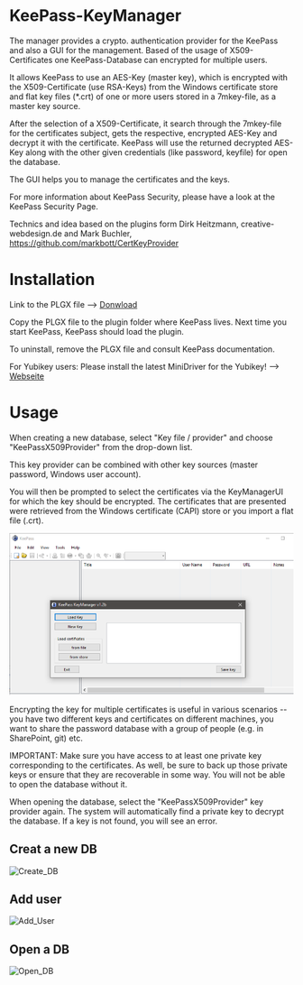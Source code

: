 # KeePass-KeyManager
The manager provides a crypto. authentication provider for the KeePass and also a GUI for the management. Based of the usage of X509-Certificates one KeePass-Database can encrypted for multiple users.

It allows KeePass to use an AES-Key (master key), which is encrypted with the X509-Certificate (use RSA-Keys) from the Windows certificate store and flat key files (*.crt) of one or more users stored in a 7mkey-file, as a master key source.

After the selection of a X509-Certificate, it search through the 7mkey-file for the certificates subject, gets the respective, encrypted AES-Key and decrypt it with the certificate. KeePass will use the returned decrypted AES-Key along with the other given credentials (like password, keyfile) for open the database.

The GUI helps you to manage the certificates and the keys.

For more information about KeePass Security, please have a look at the KeePass Security Page.

Technics and idea based on the plugins form Dirk Heitzmann, creative-webdesign.de and Mark Buchler, https://github.com/markbott/CertKeyProvider

# Installation
Link to the PLGX file --> [Donwload](https://github.com/sbidy/KeePass-KeyManager/releases/download/1.2b/KeyManagerUI.plgx)

Copy the PLGX file to the plugin folder where KeePass lives.  Next time you start KeePass, KeePass should load the plugin.

To uninstall, remove the PLGX file and consult KeePass documentation.

For Yubikey users: Please install the latest MiniDriver for the Yubikey! --> [Webseite](https://www.yubico.com/products/services-software/download/smart-card-drivers-tools/)

# Usage
When creating a new database, select "Key file / provider" and choose "KeePassX509Provider" from the drop-down list.

This key provider can be combined with other key sources (master password, Windows user account).

You will then be prompted to select the certificates via the KeyManagerUI for which the key should be encrypted.  The certificates that are presented were retrieved from the Windows certificate (CAPI) store or you import a flat file (.crt).

![Screen shot](/Capture.PNG?raw=true "Screen shot")

Encrypting the key for multiple certificates is useful in various scenarios -- you have two different keys and certificates on different machines, you want to share the password database with a group of people (e.g. in SharePoint, git) etc.

IMPORTANT:  Make sure you have access to at least one private key corresponding to the certificates.  As well, be sure to back up those private keys or ensure that they are recoverable in some way.  You will not be able to open the database without it.

When opening the database, select the "KeePassX509Provider" key provider again.  The system will automatically find a private key to decrypt the database.  If a key is not found, you will see an error.

## Creat a new DB
![Create_DB](https://github.com/sbidy/KeePass-KeyManager/blob/master/Create_DB.gif)

## Add user
![Add_User](https://github.com/sbidy/KeePass-KeyManager/blob/master/Add_User.gif)

## Open a DB
![Open_DB](https://github.com/sbidy/KeePass-KeyManager/blob/master/Open_DB.gif)
